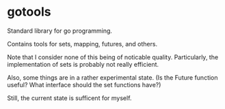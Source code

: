 # gotools
Standard library for go programming.

Contains tools for sets, mapping, futures, and others.

Note that I consider none of this being of noticable quality. Particularly, the implementation of sets is probably
not really efficient.

Also, some things are in a rather experimental state. (Is the Future function useful? What interface should the set
functions have?)

Still, the current state is sufficent for myself.
